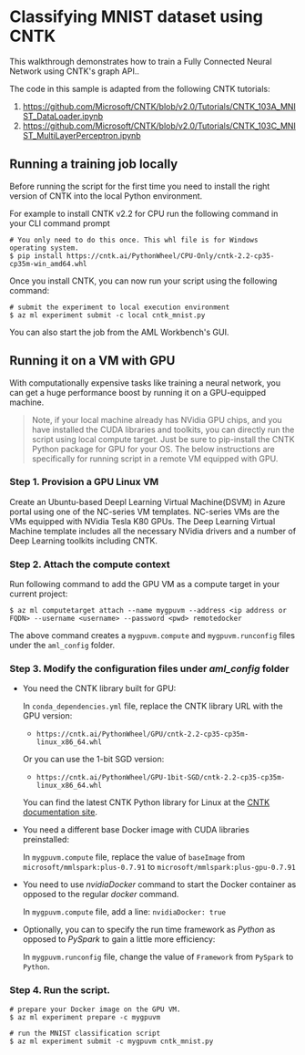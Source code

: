 # Classifying MNIST dataset using CNTK

This walkthrough demonstrates how to train a Fully Connected Neural Network using CNTK's graph API..

The code in this sample is adapted from the following CNTK tutorials:
1. https://github.com/Microsoft/CNTK/blob/v2.0/Tutorials/CNTK_103A_MNIST_DataLoader.ipynb
2. https://github.com/Microsoft/CNTK/blob/v2.0/Tutorials/CNTK_103C_MNIST_MultiLayerPerceptron.ipynb


## Running a training job locally

Before running the script for the first time you need to install the right version of CNTK into the local Python environment.

For example to install CNTK v2.2 for CPU run the following command in your CLI command prompt 
```
# You only need to do this once. This whl file is for Windows operating system.
$ pip install https://cntk.ai/PythonWheel/CPU-Only/cntk-2.2-cp35-cp35m-win_amd64.whl
```
Once you install CNTK, you can now run your script using the following command: 
```
# submit the experiment to local execution environment
$ az ml experiment submit -c local cntk_mnist.py
```
You can also start the job from the AML Workbench's GUI.

## Running it on a VM with GPU
With computationally expensive tasks like training a neural network, you can get a huge performance boost by running it on a GPU-equipped machine.

>Note, if your local machine already has NVidia GPU chips, and you have installed the CUDA libraries and toolkits, you can directly run the script using local compute target. Just be sure to pip-install the CNTK Python package for GPU for your OS. The below instructions are specifically for running script in a remote VM equipped with GPU.

### Step 1. Provision a GPU Linux VM 
Create an Ubuntu-based Deepl Learning Virtual Machine(DSVM) in Azure portal using one of the NC-series VM templates. NC-series VMs are the VMs equipped with NVidia Tesla K80 GPUs.
The Deep Learning Virtual Machine template includes all the necessary NVidia drivers and a number of Deep Learning toolkits including CNTK. 

### Step 2. Attach the compute context
Run following command to add the GPU VM as a compute target in your current project:
```
$ az ml computetarget attach --name mygpuvm --address <ip address or FQDN> --username <username> --password <pwd> remotedocker
```
The above command creates a `mygpuvm.compute` and `mygpuvm.runconfig` files under the `aml_config` folder.

### Step 3. Modify the configuration files under _aml_config_ folder
- You need the CNTK library built for GPU:
    
    In `conda_dependencies.yml` file, replace the CNTK library URL with the GPU version:

     - `https://cntk.ai/PythonWheel/GPU/cntk-2.2-cp35-cp35m-linux_x86_64.whl`

    Or you can use the 1-bit SGD version:

    - `https://cntk.ai/PythonWheel/GPU-1bit-SGD/cntk-2.2-cp35-cp35m-linux_x86_64.whl`

    You can find the latest CNTK Python library for Linux at the [CNTK documentation site](https://docs.microsoft.com/en-us/cognitive-toolkit/Setup-Linux-Python?tabs=cntkpy22).

- You need a different base Docker image with CUDA libraries preinstalled:

    In `mygpuvm.compute` file, replace the value of `baseImage` from `microsoft/mmlspark:plus-0.7.91` to  `microsoft/mmlspark:plus-gpu-0.7.91`

- You need to use _nvidiaDocker_ command to start the Docker container as opposed to the regular _docker_ command.

    In `mygpuvm.compute` file, add a line: `nvidiaDocker: true`

- Optionally, you can to specify the run time framework as _Python_ as opposed to _PySpark_ to gain a little more efficiency:

    In `mygpuvm.runconfig` file,  change the value of `Framework` from `PySpark` to `Python`.

### Step 4. Run the script.
```shell
# prepare your Docker image on the GPU VM.
$ az ml experiment prepare -c mygpuvm

# run the MNIST classification script
$ az ml experiment submit -c mygpuvm cntk_mnist.py
```
